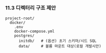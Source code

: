 ### 11.3 디렉터리 구조 제안

```
project-root/
  docker/
    .env
    docker-compose.yml
    postgres/
      initdb/   # (옵션) 초기 스키마/시드 SQL
      data/     # 볼륨 마운트 대상(로컬 개발시만)
```


